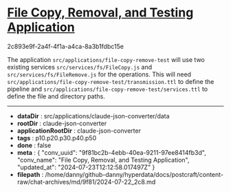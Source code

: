 # [File Copy, Removal, and Testing Application](https://claude.ai/chat/9f81bc2b-4ebb-40ea-9211-97ee8414fb3d)

2c893e9f-2a4f-4f1a-a4ca-8a3b1fdbc15e

The application `src/applications/file-copy-remove-test` will use two existing services `src/services/fs/FileCopy.js` and `src/services/fs/FileRemove.js` for the  operations. This will need `src/applications/file-copy-remove-test/transmission.ttl` to define the pipeline and `src/applications/file-copy-remove-test/services.ttl` to define the file and directory paths.

---

* **dataDir** : src/applications/claude-json-converter/data
* **rootDir** : claude-json-converter
* **applicationRootDir** : claude-json-converter
* **tags** : p10.p20.p30.p40.p50
* **done** : false
* **meta** : {
  "conv_uuid": "9f81bc2b-4ebb-40ea-9211-97ee8414fb3d",
  "conv_name": "File Copy, Removal, and Testing Application",
  "updated_at": "2024-07-23T12:12:58.017497Z"
}
* **filepath** : /home/danny/github-danny/hyperdata/docs/postcraft/content-raw/chat-archives/md/9f81/2024-07-22_2c8.md